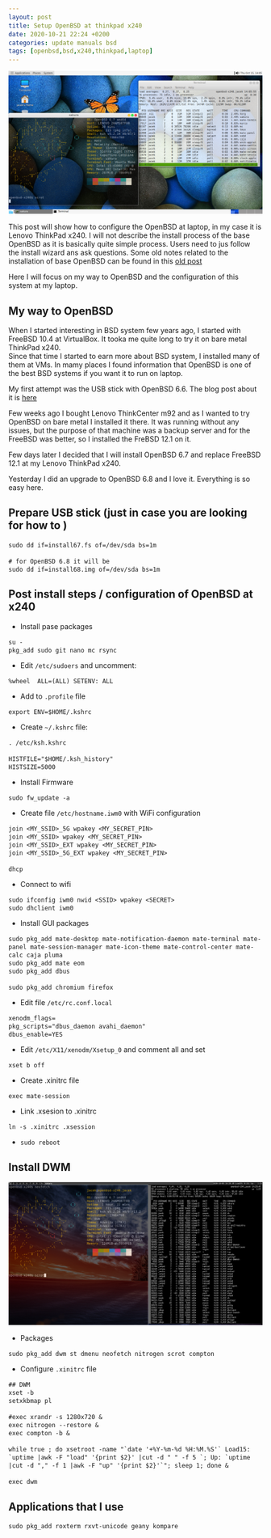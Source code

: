 ```yaml
---
layout: post
title: Setup OpenBSD at thinkpad x240
date: 2020-10-21 22:24 +0200
categories: update manuals bsd
tags: [openbsd,bsd,x240,thinkpad,laptop]
---
```


![OpenBSD with MATE](/assets/images/openbsd_mate_2020-10-15-140558_1366x768_scrot.png)

This post will show how to configure the OpenBSD at laptop, in my case it is Lenovo ThinkPad x240. 
I will not describe the install process of the base OpenBSD as it is basically quite simple process. Users need to jus follow the install wizard ans ask questions. 
Some old notes related to the installation of base OpenBSD can be found in this [old post](/update/manuals/bsd/2019/03/07/how-to-install-openbsd64-with-dwm.html)

Here I will focus on my way to OpenBSD and the configuration of this system at my laptop. 

## My way to OpenBSD

When I started interesting in BSD system few years ago, I started with FreeBSD 10.4 at VirtualBox. It tooka me quite long to try it on bare metal ThinkPad x240.  
Since that time I started to earn more about BSD system, I installed many of them at VMs. 
In mamy places I found information that OpenBSD is one of the best BSD systems if you want it to run on laptop. 

My first attempt was the USB stick with OpenBSD 6.6. The blog post about it is [here](/update/manuals/bsd/2020/01/30/openbsd-install-to-usb-stick.html)

Few weeks ago I bought Lenovo ThinkCenter m92 and as I wanted to try OpenBSD on bare metal I installed it there. 
It was running without any issues, but the purpose of that machine was a backup server and for the FreeBSD was better, so I installed the FreBSD 12.1 on it. 

Few days later I decided that I will install OpenBSD 6.7 and replace FreeBSD 12.1 at my Lenovo ThinkPad x240. 

Yesterday I did an upgrade to OpenBSD 6.8 and I love it. Everything is so easy here. 

## Prepare USB stick (just in case you are looking for how to )

```
sudo dd if=install67.fs of=/dev/sda bs=1m

# for OpenBSD 6.8 it will be 
sudo dd if=install68.img of=/dev/sda bs=1m

```

## Post install steps / configuration of OpenBSD at x240


* Install pase packages 

```
su -
pkg_add sudo git nano mc rsync 

```

* Edit `/etc/sudoers`  and uncomment:

```
%wheel  ALL=(ALL) SETENV: ALL
```

* Add to `.profile` file

```
export ENV=$HOME/.kshrc
```

* Create `~/.kshrc` file:

```
. /etc/ksh.kshrc

HISTFILE="$HOME/.ksh_history"
HISTSIZE=5000
```

* Install Firmware 

```
sudo fw_update -a

```


* Create file `/etc/hostname.iwm0` with WiFi configuration

```
join <MY_SSID>_5G wpakey <MY_SECRET_PIN>
join <MY_SSID> wpakey <MY_SECRET_PIN>
join <MY_SSID>_EXT wpakey <MY_SECRET_PIN>
join <MY_SSID>_5G_EXT wpakey <MY_SECRET_PIN>

dhcp
```

* Connect to wifi 

```
sudo ifconfig iwm0 nwid <SSID> wpakey <SECRET>
sudo dhclient iwm0
```

* Install GUI packages 

```
sudo pkg_add mate-desktop mate-notification-daemon mate-terminal mate-panel mate-session-manager mate-icon-theme mate-control-center mate-calc caja pluma  
sudo pkg_add mate eom 
sudo pkg_add dbus

sudo pkg_add chromium firefox

```

* Edit file `/etc/rc.conf.local`

```
xenodm_flags=
pkg_scripts="dbus_daemon avahi_daemon"
dbus_enable=YES
```

* Edit `/etc/X11/xenodm/Xsetup_0` and comment all and set 

```
xset b off

```

* Create .xinitrc file

```
exec mate-session

```

* Link .xsesion to .xinitrc

```
ln -s .xinitrc .xsession
```

* `sudo reboot`


## Install DWM 

![OpenBSD with DWM](/assets/images/openbsd_dwm_2020-10-09-102845_1366x768_scrot.png)

* Packages 

```
sudo pkg_add dwm st dmenu neofetch nitrogen scrot compton

```

* Configure `.xinitrc` file

```
## DWM 
xset -b 
setxkbmap pl 

#exec xrandr -s 1280x720 & 
exec nitrogen --restore & 
exec compton -b & 

while true ; do xsetroot -name "`date '+%Y-%m-%d %H:%M.%S'` Load15: `uptime |awk -F "load" '{print $2}' |cut -d " " -f 5 `; Up: `uptime |cut -d "," -f 1 |awk -F "up" '{print $2}'`"; sleep 1; done & 

exec dwm 

```

## Applications that I use

```
sudo pkg_add roxterm rxvt-unicode geany kompare

```

